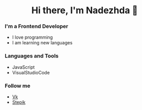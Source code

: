 <h1 align="center">Hi there, I'm Nadezhda 👋</h1>

### I'm a Frontend Developer
- [](<i class="fa-solid fa-laptop-code">)</i> I love programming
- I am learning new languages

### Languages and Tools
- JavaScript
- VisualStudioCode

### Follow me
- [Vk](https://vk.com/id347745942)
- [Stepik](https://stepik.org/users/748949360/profile?preview=true)
<!--
**DachkovskaNadezhda/DachkovskaNadezhda** is a ✨ _special_ ✨ repository because its `README.md` (this file) appears on your GitHub profile.

Here are some ideas to get you started:

- 🔭 I’m currently working on ...
- 🌱 I’m currently learning ...
- 👯 I’m looking to collaborate on ...
- 🤔 I’m looking for help with ...
- 💬 Ask me about ...
- 📫 How to reach me: ...
- 😄 Pronouns: ...
- ⚡ Fun fact: ...
-->
